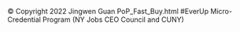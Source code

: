 &copy; Copyright 2022 Jingwen Guan PoP_Fast_Buy.html 
#EverUp Micro-Credential Program (NY Jobs CEO Council and CUNY)
